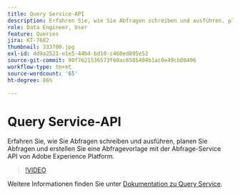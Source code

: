 ```yaml
---
title: Query Service-API
description: Erfahren Sie, wie Sie Abfragen schreiben und ausführen, planen Sie Abfragen und erstellen Sie eine Abfragevorlage mit der Abfrage-Service API von Adobe Experience Platform.
role: Data Engineer, User
feature: Queries
jira: KT-7682
thumbnail: 333700.jpg
exl-id: dd9a2521-e1e5-44b4-bd10-c460ed895e52
source-git-commit: 90f7621536573f60ac6585404b1ac0e49cb08496
workflow-type: tm+mt
source-wordcount: '65'
ht-degree: 86%

---
```


# Query Service-API

Erfahren Sie, wie Sie Abfragen schreiben und ausführen, planen Sie Abfragen und erstellen Sie eine Abfragevorlage mit der Abfrage-Service API von Adobe Experience Platform.

>[!VIDEO](https://video.tv.adobe.com/v/333700?quality=12&learn=on)

Weitere Informationen finden Sie unter [Dokumentation zu Query Service](https://experienceleague.adobe.com/docs/experience-platform/query/home.html?lang=de).

